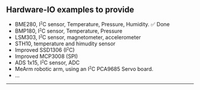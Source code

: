 ## Hardware-IO examples to provide

- BME280, I<small><sup>2</sup></small>C sensor, Temperature, Pressure, Humidity. &#9989; Done
- BMP180, I<small><sup>2</sup></small>C sensor, Temperature, Pressure
- LSM303, I<small><sup>2</sup></small>C sensor, magnetometer, accelerometer
- STH10, temperature and himudity sensor
- Improved SSD1306 (I<small><sup>2</sup></small>C)
- Improved MCP3008 (SPI)
- ADS 1x15, I<small><sup>2</sup></small>C sensor, ADC
- MeArm robotic arm, using an I<small><sup>2</sup></small>C PCA9685 Servo board.
- ...

---
